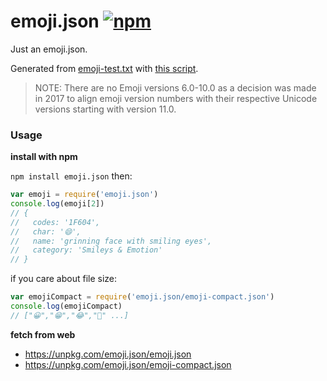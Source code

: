 # emoji.json [![npm](https://img.shields.io/npm/v/emoji.json.svg?style=flat-square)](https://www.npmjs.com/package/emoji.json)

Just an emoji.json.

Generated from [emoji-test.txt](https://unicode.org/Public/emoji/15.1/emoji-test.txt) with [this script](scripts/gen.js).

> NOTE: There are no Emoji versions 6.0-10.0 as a decision was made in 2017 to align emoji version numbers with their respective Unicode versions starting with version 11.0.

### Usage

**install with npm**

`npm install emoji.json` then:

```javascript
var emoji = require('emoji.json')
console.log(emoji[2])
// {
//   codes: '1F604',
//   char: '😄',
//   name: 'grinning face with smiling eyes',
//   category: 'Smileys & Emotion'
// }
```

if you care about file size:

```javascript
var emojiCompact = require('emoji.json/emoji-compact.json')
console.log(emojiCompact)
// ["😀","😁","😂","🤣" ...]
```

**fetch from web**

- https://unpkg.com/emoji.json/emoji.json
- https://unpkg.com/emoji.json/emoji-compact.json

